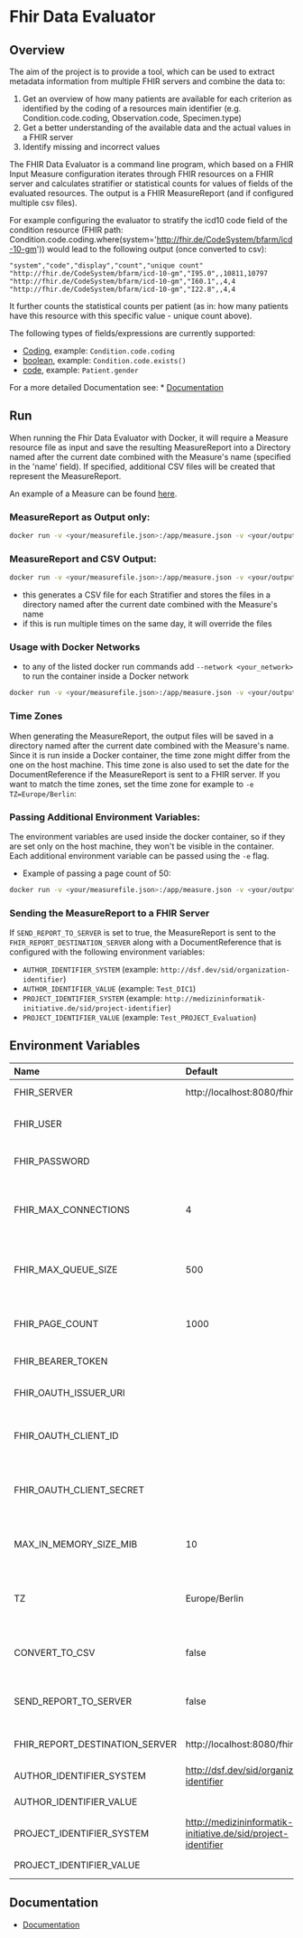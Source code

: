 # Fhir Data Evaluator

## Overview

The aim of the project is to provide a tool, which can be used to extract metadata information from multiple FHIR servers and combine the data to:
1. Get an overview of how many patients are available for each criterion as identified by the coding of a resources main identifier (e.g. Condition.code.coding, Observation.code, Specimen.type)
2. Get a better understanding of the available data and the actual values in a FHIR server
3. Identify missing and incorrect values

The FHIR Data Evaluator is a command line program, which based on a FHIR Input Measure configuration iterates through FHIR resources on a FHIR server
and calculates stratifier or statistical counts for values of fields of the evaluated resources. The output is a FHIR MeasureReport (and if configured multiple csv files).

For example configuring the evaluator to stratify the icd10 code field of the condition resource (FHIR path: Condition.code.coding.where(system='http://fhir.de/CodeSystem/bfarm/icd-10-gm'))
would lead to the following output (once converted to csv):

```csv
"system","code","display","count","unique count"
"http://fhir.de/CodeSystem/bfarm/icd-10-gm","I95.0",,10811,10797
"http://fhir.de/CodeSystem/bfarm/icd-10-gm","I60.1",,4,4
"http://fhir.de/CodeSystem/bfarm/icd-10-gm","I22.8",,4,4
```
It further counts the statistical counts per patient (as in: how many patients have this resource with this specific value - unique count above).

The following types of fields/expressions are currently supported:

* [Coding](https://www.hl7.org/fhir/datatypes.html#Coding), example: `Condition.code.coding`
* [boolean](https://www.hl7.org/fhir/datatypes.html#boolean), example: `Condition.code.exists()`
* [code](https://www.hl7.org/fhir/datatypes.html#code), example: `Patient.gender`

For a more detailed Documentation see: * [Documentation](Documentation/Documentation.md)

## Run

When running the Fhir Data Evaluator with Docker, it will require a Measure resource file as input and save the resulting
MeasureReport into a Directory named after the current date combined with the Measure's name (specified in the 'name' field).
If specified, additional CSV files will be created that represent the MeasureReport.

An example of a Measure can be found [here](Documentation/example-measures/example-measure-1.json).

### MeasureReport as Output only:
```sh
docker run -v <your/measurefile.json>:/app/measure.json -v <your/output/dir>:/app/output -e FHIR_SERVER=<http://your-fhir-server/fhir> -e TZ=Europe/Berlin -it ghcr.io/medizininformatik-initiative/fhir-data-evaluator:1.1.0
```
### MeasureReport and CSV Output:

```sh
docker run -v <your/measurefile.json>:/app/measure.json -v <your/output/dir>:/app/output -e CONVERT_TO_CSV=true -e FHIR_SERVER=<http://your-fhir-server/fhir> -e TZ=Europe/Berlin -it ghcr.io/medizininformatik-initiative/fhir-data-evaluator:1.1.0
```
* this generates a CSV file for each Stratifier and stores the files in a directory named after the current date combined 
with the Measure's name
* if this is run multiple times on the same day, it will override the files

### Usage with Docker Networks
* to any of the listed docker run commands add ```--network <your_network>``` to run the container inside a Docker network
```sh
docker run -v <your/measurefile.json>:/app/measure.json -v <your/output/dir>:/app/output -e CONVERT_TO_CSV=true -e FHIR_SERVER=<http://your-fhir-server/fhir> -e TZ=Europe/Berlin --network <your_network> -it ghcr.io/medizininformatik-initiative/fhir-data-evaluator:1.1.0
```

### Time Zones
When generating the MeasureReport, the output files will be saved in a directory named after the current date
combined with the Measure's name. Since it is run inside a Docker container, the time zone might differ from the one on
the host machine. This time zone is also used to set the date for the DocumentReference if the MeasureReport is sent to
a FHIR server. If you want to match the time zones, set the time zone for example to ```-e TZ=Europe/Berlin```:

### Passing Additional Environment Variables:

The environment variables are used inside the docker container, so if they are set only on the host machine, they won't
be visible in the container. Each additional environment variable can be passed using the `-e` flag.
* Example of passing a page count of 50:
```sh
docker run -v <your/measurefile.json>:/app/measure.json -v <your/output/dir>:/app/output -e FHIR_SERVER=<http://your-fhir-server/fhir> -e FHIR_PAGE_COUNT=50 -e TZ=Europe/Berlin -it ghcr.io/medizininformatik-initiative/fhir-data-evaluator:1.1.0
```

### Sending the MeasureReport to a FHIR Server

If `SEND_REPORT_TO_SERVER` is set to true, the MeasureReport is sent to the `FHIR_REPORT_DESTINATION_SERVER` along with a 
DocumentReference that is configured with the following environment variables:
* `AUTHOR_IDENTIFIER_SYSTEM` (example: `http://dsf.dev/sid/organization-identifier`)
* `AUTHOR_IDENTIFIER_VALUE` (example: `Test_DIC1`)
* `PROJECT_IDENTIFIER_SYSTEM` (example: `http://medizininformatik-initiative.de/sid/project-identifier`)
* `PROJECT_IDENTIFIER_VALUE` (example: `Test_PROJECT_Evaluation`)

## Environment Variables

| Name                           | Default                                                       | Description                                                                                  |
|:-------------------------------|:--------------------------------------------------------------|:---------------------------------------------------------------------------------------------|
| FHIR_SERVER                    | http://localhost:8080/fhir                                    | The base URL of the FHIR server to use.                                                      |
| FHIR_USER                      |                                                               | The username to use for HTTP Basic Authentication.                                           |
| FHIR_PASSWORD                  |                                                               | The password to use for HTTP Basic Authentication.                                           |
| FHIR_MAX_CONNECTIONS           | 4                                                             | The maximum number of connections to open towards the FHIR server.                           |
| FHIR_MAX_QUEUE_SIZE            | 500                                                           | The maximum number FHIR server requests to queue before returning an error.                  |
| FHIR_PAGE_COUNT                | 1000                                                          | The number of resources per page to request from the FHIR server.                            |
| FHIR_BEARER_TOKEN              |                                                               | Bearer token for authentication.                                                             |
| FHIR_OAUTH_ISSUER_URI          |                                                               | The issuer URI of the OpenID Connect provider.                                               |
| FHIR_OAUTH_CLIENT_ID           |                                                               | The client ID to use for authentication with OpenID Connect provider.                        |
| FHIR_OAUTH_CLIENT_SECRET       |                                                               | The client secret to use for authentication with OpenID Connect provider.                    |
| MAX_IN_MEMORY_SIZE_MIB         | 10                                                            | The maximum in-memory buffer size for the webclient in MiB.                                  |
| TZ                             | Europe/Berlin                                                 | The time zone used to create the output directory and set the date in the DocumentReference. |
| CONVERT_TO_CSV                 | false                                                         | Whether for the MeasureReport should be generated CSV files.                                 |
| SEND_REPORT_TO_SERVER          | false                                                         | Whether the MeasureReport should be sent to a FHIR server.                                   |
| FHIR_REPORT_DESTINATION_SERVER | http://localhost:8080/fhir                                    | The FHIR Server that the MeasureReport should be sent to.                                    |
| AUTHOR_IDENTIFIER_SYSTEM       | http://dsf.dev/sid/organization-identifier                    | The system of the author organization.                                                       |
| AUTHOR_IDENTIFIER_VALUE        |                                                               | The code of the author organization.                                                         |
| PROJECT_IDENTIFIER_SYSTEM      | http://medizininformatik-initiative.de/sid/project-identifier | The system of the master identifier.                                                         |
| PROJECT_IDENTIFIER_VALUE       |                                                               | The value of the master identifier.                                                          |


## Documentation

* [Documentation](Documentation/Documentation.md)
